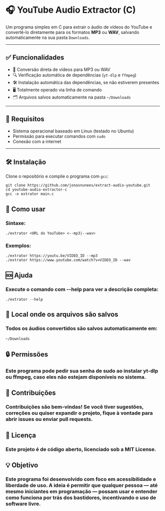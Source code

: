 # 🎧 YouTube Audio Extractor (C)

Um programa simples em C para extrair o áudio de vídeos do YouTube e convertê-lo diretamente para os formatos **MP3** ou **WAV**, salvando automaticamente na sua pasta `Downloads`.

---

## ✅ Funcionalidades

- 🚀 Conversão direta de vídeos para MP3 ou WAV
- 🔍 Verificação automática de dependências (`yt-dlp` e `ffmpeg`)
- 🛠️ Instalação automática das dependências, se não estiverem presentes
- 🖥️ Totalmente operado via linha de comando
- 🗂️ Arquivos salvos automaticamente na pasta `~/Downloads`

---

## 🧰 Requisitos

- Sistema operacional baseado em Linux (testado no Ubuntu)
- Permissão para executar comandos com `sudo`
- Conexão com a internet

---

## 🛠️ Instalação

Clone o repositório e compile o programa com `gcc`:

```
git clone https://github.com/jonasnunees/extract-audio-youtube.git
cd youtube-audio-extractor-c
gcc -o extrator main.c
```
## 🚀 Como usar

### Sintaxe:

```
./extrator <URL do YouTube> <--mp3|--wav>
```

### Exemplos:

```
./extrator https://youtu.be/VIDEO_ID --mp3
./extrator https://www.youtube.com/watch?v=VIDEO_ID --wav
```

## 🆘 Ajuda

### Execute o comando com --help para ver a descrição completa:

```
./extrator --help
```

## 📂 Local onde os arquivos são salvos

### Todos os áudios convertidos são salvos automaticamente em:

```
~/Downloads
```

## 🔒 Permissões

### Este programa pode pedir sua senha de sudo ao instalar yt-dlp ou ffmpeg, caso eles não estejam disponíveis no sistema.

## 🤝 Contribuições

### Contribuições são bem-vindas! Se você tiver sugestões, correções ou quiser expandir o projeto, fique à vontade para abrir issues ou enviar pull requests.

## 📜 Licença

### Este projeto é de código aberto, licenciado sob a MIT License.

## 💡 Objetivo

### Este programa foi desenvolvido com foco em acessibilidade e liberdade de uso. A ideia é permitir que qualquer pessoa — até mesmo iniciantes em programação — possam usar e entender como funciona por trás dos bastidores, incentivando o uso de software livre.
